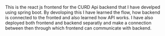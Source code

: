 This is the react js frontend for the CURD Api backend that I have develped using spring boot. By devoloping this I have learned the flow, how backend is connected to the fronted and also learned how API works.
I have also deployed both frontend and backend separatly and make a connection between then through which frontend can communicate with backend.
